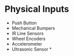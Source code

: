 # Physical Inputs

* Push Button
* Mechanical Bumpers
* IR Line Sensors
* Wheel Encoders
* Accelerometer
* Ultrasonic Sensor \*

